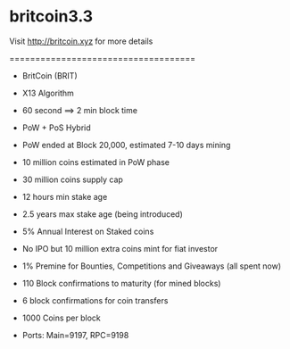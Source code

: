 # britcoin3.3
Visit http://britcoin.xyz for more details

====================================

- BritCoin (BRIT)

- X13 Algorithm

- 60 second ==> 2 min block time

- PoW + PoS Hybrid

- PoW ended at Block 20,000, estimated 7-10 days mining

- 10 million coins estimated in PoW phase

- 30 million coins supply cap

- 12 hours min stake age

- 2.5 years max stake age (being introduced)

- 5% Annual Interest on Staked coins

- No IPO but 10 million extra coins mint for fiat investor

- 1% Premine for Bounties, Competitions and Giveaways (all spent now)

- 110 Block confirmations to maturity (for mined blocks)

- 6 block confirmations for coin transfers

- 1000 Coins per block

- Ports: Main=9197, RPC=9198
